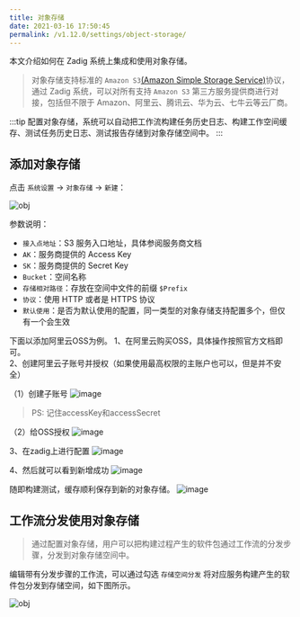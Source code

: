 ```yaml
---
title: 对象存储
date: 2021-03-16 17:50:45
permalink: /v1.12.0/settings/object-storage/
---
```


本文介绍如何在 Zadig 系统上集成和使用对象存储。

> 对象存储支持标准的 `Amazon S3`[(Amazon Simple Storage Service)](https://docs.aws.amazon.com/zh_cn/AmazonS3/latest/v1.12.0/Introduction.html)协议，通过 Zadig 系统，可以对所有支持 `Amazon S3` 第三方服务提供商进行对接，包括但不限于 Amazon、阿里云、腾讯云、华为云、七牛云等云厂商。

:::tip
配置对象存储，系统可以自动把工作流构建任务历史日志、构建工作空间缓存、测试任务历史日志、测试报告存储到对象存储空间中。
:::
## 添加对象存储

点击 `系统设置` -> `对象存储` -> `新建`：

![obj](./_images/obj_add.png)

参数说明：

- `接入点地址`：S3 服务入口地址，具体参阅服务商文档
- `AK`：服务商提供的 Access Key
- `SK`：服务商提供的 Secret Key
- `Bucket`：空间名称
- `存储相对路径`：存放在空间中文件的前缀 `$Prefix`
- `协议`：使用 HTTP 或者是 HTTPS 协议
- `默认使用`：是否为默认使用的配置，同一类型的对象存储支持配置多个，但仅有一个会生效

下面以添加阿里云OSS为例。
1、在阿里云购买OSS，具体操作按照官方文档即可。  
2、创建阿里云子账号并授权（如果使用最高权限的主账户也可以，但是并不安全）  

（1）创建子账号
![image](https://user-images.githubusercontent.com/34888500/176814270-8b677ac5-33a7-467e-80ab-e6930ef6c164.png)

> PS: 记住accessKey和accessSecret

（2）给OSS授权
![image](https://user-images.githubusercontent.com/34888500/176814622-20afb33b-2a36-4919-bbea-20e60154111f.png)

3、在zadig上进行配置
![image](https://user-images.githubusercontent.com/34888500/176815166-3a127922-6b61-4f56-8627-8b41f3649248.png)

4、然后就可以看到新增成功
![image](https://user-images.githubusercontent.com/34888500/176815258-3b8877ae-a26a-4e4a-9d44-10b0b743d4ff.png)

随即构建测试，缓存顺利保存到新的对象存储。
![image](https://user-images.githubusercontent.com/34888500/176815632-8064b855-c12b-4662-9421-7ca63dd94184.png)


## 工作流分发使用对象存储

> 通过配置对象存储，用户可以把构建过程产生的软件包通过工作流的分发步骤，分发到对象存储空间中。

编辑带有分发步骤的工作流，可以通过勾选 `存储空间分发` 将对应服务构建产生的软件包分发到存储空间，如下图所示。

![obj](./_images/obj.png)
